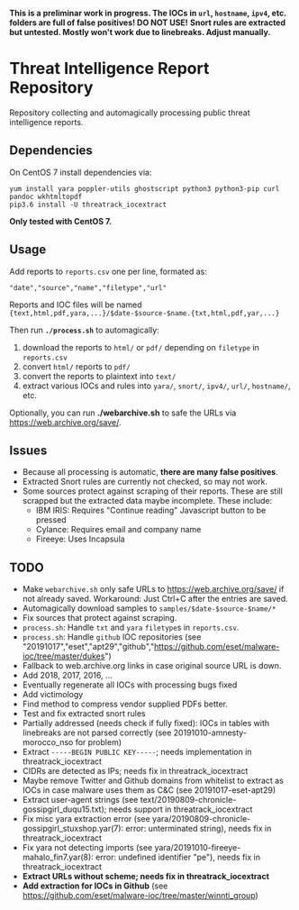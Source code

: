 **This is a preliminar work in progress. The IOCs in `url`, `hostname`, `ipv4`, etc. folders are full of false positives! DO NOT USE!**
**Snort rules are extracted but untested. Mostly won't work due to linebreaks. Adjust manually.**

# Threat Intelligence Report Repository

Repository collecting and automagically processing public threat intelligence reports.

## Dependencies

On CentOS 7 install dependencies via:

```
yum install yara poppler-utils ghostscript python3 python3-pip curl pandoc wkhtmltopdf
pip3.6 install -U threatrack_iocextract
```

**Only tested with CentOS 7.**

## Usage

Add reports to `reports.csv` one per line, formated as:

```
"date","source","name","filetype","url"
```

Reports and IOC files will be named `{text,html,pdf,yara,...}/$date-$source-$name.{txt,html,pdf,yar,...}`

Then run **`./process.sh`** to automagically:

1. download the reports to `html/` or `pdf/` depending on `filetype` in `reports.csv`
2. convert `html/` reports to `pdf/`
3. convert the reports to plaintext into `text/`
4. extract various IOCs and rules into `yara/`, `snort/`, `ipv4/`, `url/`, `hostname/`, etc.

Optionally, you can run **./webarchive.sh** to safe the URLs via <https://web.archive.org/save/>.

## Issues

- Because all processing is automatic, **there are many false positives**.
- Extracted Snort rules are currently not checked, so may not work.
- Some sources protect against scraping of their reports. These are still scrapped but the extracted data maybe incomplete. These include:
	- IBM IRIS: Requires "Continue reading" Javascript button to be pressed
	- Cylance: Requires email and company name
	- Fireeye: Uses Incapsula

## TODO

- Make `webarchive.sh` only safe URLs to <https://web.archive.org/save/> if not already saved. Workaround: Just Ctrl+C after the entries are saved.
- Automagically download samples to `samples/$date-$source-$name/*`
- Fix sources that protect against scraping.
- `process.sh`: Handle `txt` and `yara` `filetype`s in `reports.csv`.
- `process.sh`: Handle `github` IOC repositories (see "20191017","eset","apt29","github","https://github.com/eset/malware-ioc/tree/master/dukes")
- Fallback to web.archive.org links in case original source URL is down.
- Add 2018, 2017, 2016, ...
- Eventually regenerate all IOCs with processing bugs fixed
- Add victimology
- Find method to compress vendor supplied PDFs better.
- Test and fix extracted snort rules
- Partially addressed (needs check if fully fixed): IOCs in tables with linebreaks are not parsed correctly (see 20191010-amnesty-morocco_nso for problem)
- Extract `-----BEGIN PUBLIC KEY-----`; needs implementation in threatrack_iocextract
- CIDRs are detected as IPs; needs fix in threatrack_iocextract
- Maybe remove Twitter and Github domains from whitelist to extract as IOCs in case malware uses them as C&C (see 20191017-eset-apt29)
- Extract user-agent strings (see text/20190809-chronicle-gossipgirl_duqu15.txt); needs support in threatrack_iocextract
- Fix misc yara extraction error (see yara/20190809-chronicle-gossipgirl_stuxshop.yar(7): error: unterminated string), needs fix in threatrack_iocextract
- Fix yara not detecting imports (see yara/20191010-fireeye-mahalo_fin7.yar(8): error: undefined identifier "pe"), needs fix in threatrack_iocextract
- **Extract URLs without scheme; needs fix in threatrack_iocextract**
- **Add extraction for IOCs in Github** (see <https://github.com/eset/malware-ioc/tree/master/winnti_group>)

